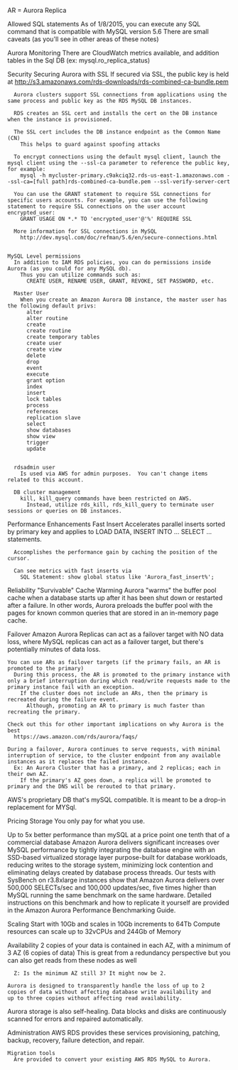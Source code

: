 AR = Aurora Replica

Allowed SQL statements
  As of 1/8/2015, you can execute any SQL command that is compatible with MySQL version 5.6
    There are small caveats (as you'll see in other areas of these notes)


Aurora
  Monitoring
    There are CloudWatch metrics available, and addition tables in the Sql DB (ex: mysql.ro_replica_status)

  Security
    Securing Aurora with SSL
      If secured via SSL, the public key is held at
      http://s3.amazonaws.com/rds-downloads/rds-combined-ca-bundle.pem
      
      Aurora clusters support SSL connections from applications using the same process and public key as the RDS MySQL DB instances.

      RDS creates an SSL cert and installs the cert on the DB instance when the instance is provisioned.

      The SSL cert includes the DB instance endpoint as the Common Name (CN)
        This helps to guard against spoofing attacks

      To encrypt connections using the default mysql client, launch the mysql client using the --ssl-ca parameter to reference the public key, for example:
        mysql -h mycluster-primary.c9akciq32.rds-us-east-1.amazonaws.com --ssl-ca=[full path]rds-combined-ca-bundle.pem --ssl-verify-server-cert

      You can use the GRANT statement to require SSL connections for specific users accounts. For example, you can use the following statement to require SSL connections on the user account encrypted_user:
        GRANT USAGE ON *.* TO 'encrypted_user'@'%' REQUIRE SSL

      More information for SSL connections in MySQL
        http://dev.mysql.com/doc/refman/5.6/en/secure-connections.html


    MySQL Level permissions
      In addition to IAM RDS policies, you can do permissions inside Aurora (as you could for any MySQL db).
        Thus you can utilize commands such as:
          CREATE USER, RENAME USER, GRANT, REVOKE, SET PASSWORD, etc.

      Master User
        When you create an Amazon Aurora DB instance, the master user has the following default privs:
          alter
          alter routine
          create
          create routine
          create temporary tables
          create user
          create view
          delete
          drop
          event
          execute
          grant option
          index
          insert
          lock tables
          process
          references
          replication slave
          select
          show databases
          show view
          trigger
          update

      
      rdsadmin user
        Is used via AWS for admin purposes.  You can't change items related to this account.

      DB cluster management
        kill, kill_query commands have been restricted on AWS.
          Instead, utilize rds_kill, rds_kill_query to terminate user sessions or queries on DB instances.




  Performance Enhancements
    Fast Insert
      Accelerates parallel inserts sorted by primary key and applies to LOAD DATA, INSERT INTO ... SELECT ... statements.

      Accomplishes the performance gain by caching the position of the cursor.

      Can see metrics with fast inserts via
        SQL Statement: show global status like 'Aurora_fast_insert%'; 


  Reliability
    "Survivable" Cache Warming
      Aurora "warms" the buffer pool cache when a database starts up after it has been shut down or restarted after a failure.
        In other words, Aurora preloads the buffer pool with the pages for known common queries that are stored in an in-memory page cache.
  
  Failover
    Amazon Aurora Replicas can act as a failover target with NO data loss, where MySQL replicas can act as a failover target, but there's potentially minutes of data loss.

    You can use ARs as failover targets (if the primary fails, an AR is promoted to the primary)
      During this process, the AR is promoted to the primary instance with only a brief interruption during which read/write requests made to the primary instance fail with an exception.
        If the cluster does not include an ARs, then the primary is recreated during the failure event.
          Although, promoting an AR to primary is much faster than recreating the primary.

    Check out this for other important implications on why Aurora is the best
      https://aws.amazon.com/rds/aurora/faqs/
      
    During a failover, Aurora continues to serve requests, with minimal interruption of service, to the cluster endpoint from any available instances as it replaces the failed instance.
      Ex: An Aurora Cluster that has a primary, and 2 replicas; each in their own AZ.
        If the primary's AZ goes down, a replica will be promoted to primary and the DNS will be rerouted to that primary.

  AWS's proprietary DB that's mySQL compatible.  It is meant to be a drop-in replacement for MYSql.

  Pricing
    Storage
      You only pay for what you use.

  Up to 5x better performance than mySQL at a price point one tenth
  that of a commercial database
    Amazon Aurora delivers significant increases over MySQL performance by tightly integrating the database engine with an SSD-based virtualized storage layer purpose-built for database workloads, reducing writes to the storage system, minimizing lock contention and eliminating delays created by database process threads. Our tests with SysBench on r3.8xlarge instances show that Amazon Aurora delivers over 500,000 SELECTs/sec and 100,000 updates/sec, five times higher than MySQL running the same benchmark on the same hardware. Detailed instructions on this benchmark and how to replicate it yourself are provided in the Amazon Aurora Performance Benchmarking Guide.

  Scaling
    Start with 10Gb and scales in 10Gb increments to 64Tb
    Compute resources can scale up to 32vCPUs and 244Gb of Memory

  Availability
    2 copies of your data is contained in each AZ, with a minimum
    of 3 AZ (6 copies of data)
      This is great from a redundancy perspective but you can
      also get reads from these nodes as well

      Z: Is the minimum AZ still 3? It might now be 2.

    Aurora is designed to transparently handle the loss of up to 2
    copies of data without affecting database write availability and
    up to three copies without affecting read availability.

  Aurora storage is also self-healing. Data blocks and disks are continuously scanned for errors and repaired automatically.

  Administration
    AWS RDS provides these services
      provisioning, patching, backup, recovery, failure detection, and repair.

    Migration tools
      Are provided to convert your existing AWS RDS MySQL to Aurora.

    
